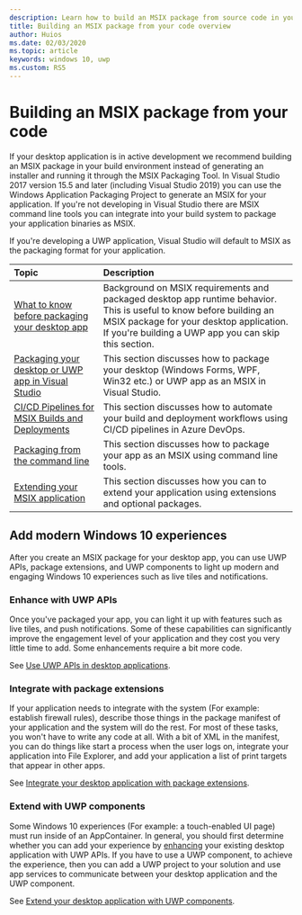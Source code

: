 ```yaml
---
description: Learn how to build an MSIX package from source code in your build environment instead of generating an installer.
title: Building an MSIX package from your code overview
author: Huios
ms.date: 02/03/2020
ms.topic: article
keywords: windows 10, uwp
ms.custom: RS5
---
```



# Building an MSIX package from your code 

If your desktop application is in active development we recommend building an MSIX package in your build environment instead of generating an installer and running it through the MSIX Packaging Tool. In Visual Studio 2017 version 15.5 and later (including Visual Studio 2019) you can use the Windows Application Packaging Project to generate an MSIX for your application. If you're not developing in Visual Studio there are MSIX command line tools you can integrate into your build system to package your application binaries as MSIX.

If you're developing a UWP application, Visual Studio will default to MSIX as the packaging format for your application.

|Topic| Description |
|:---|:---|
|[What to know before packaging your desktop app](before-packaging-overview.md)| Background on MSIX requirements and packaged desktop app runtime behavior. This is useful to know before building an MSIX package for your desktop application. If you're building a UWP app you can skip this section. | 
|[Packaging your desktop or UWP app in Visual Studio](vs-package-overview.md)| This section discusses how to package your desktop (Windows Forms, WPF, Win32 etc.) or UWP app as an MSIX in Visual Studio.|
|[CI/CD Pipelines for MSIX Builds and Deployments](azure-dev-ops.md)| This section discusses how to automate your build and deployment workflows using CI/CD pipelines in Azure DevOps.|
|[Packaging from the command line](../package/manual-packaging-root.md)| This section discusses how to package your app as an MSIX using command line tools.|
|[Extending your MSIX application](extend-overview.md)| This section discusses how you can to extend your application using extensions and optional packages.|

## Add modern Windows 10 experiences

After you create an MSIX package for your desktop app, you can use UWP APIs, package extensions, and UWP components to light up modern and engaging Windows 10 experiences such as live tiles and notifications.

### Enhance with UWP APIs

Once you've packaged your app, you can light it up with features such as live tiles, and push notifications. Some of these capabilities can significantly improve the engagement level of your application and they cost you very little time to add. Some enhancements require a bit more code.

See [Use UWP APIs in desktop applications](/windows/apps/desktop/modernize/desktop-to-uwp-enhance).

### Integrate with package extensions

If your application needs to integrate with the system (For example: establish firewall rules), describe those things in the package manifest of your application and the system will do the rest. For most of these tasks, you won't have to write any code at all. With a bit of XML in the manifest, you can do things like start a process when the user logs on, integrate your application into File Explorer, and add your application a list of print targets that appear in other apps.

See [Integrate your desktop application with package extensions](/windows/apps/desktop/modernize/desktop-to-uwp-extensions).

### Extend with UWP components

Some Windows 10 experiences (For example: a touch-enabled UI page) must run inside of an AppContainer. In general, you should first determine whether you can add your experience by [enhancing](/windows/apps/desktop/modernize/desktop-to-uwp-enhance) your existing desktop application with UWP APIs. If you have to use a UWP component, to achieve the experience, then you can add a UWP project to your solution and use app services to communicate between your desktop application and the UWP component.

See [Extend your desktop application with UWP components](/windows/apps/desktop/modernize/desktop-to-uwp-extend).

